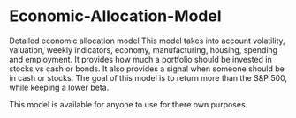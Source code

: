 # Economic-Allocation-Model
Detailed economic allocation model
This model takes into account volatility, valuation, weekly indicators, economy, manufacturing, housing, spending and employment.
It provides how much a portfolio should be invested in stocks vs cash or bonds. It also provides a signal when someone should be in cash or stocks.
The goal of this model is to return more than the S&P 500, while keeping a lower beta.

This model is available for anyone to use for there own purposes.

